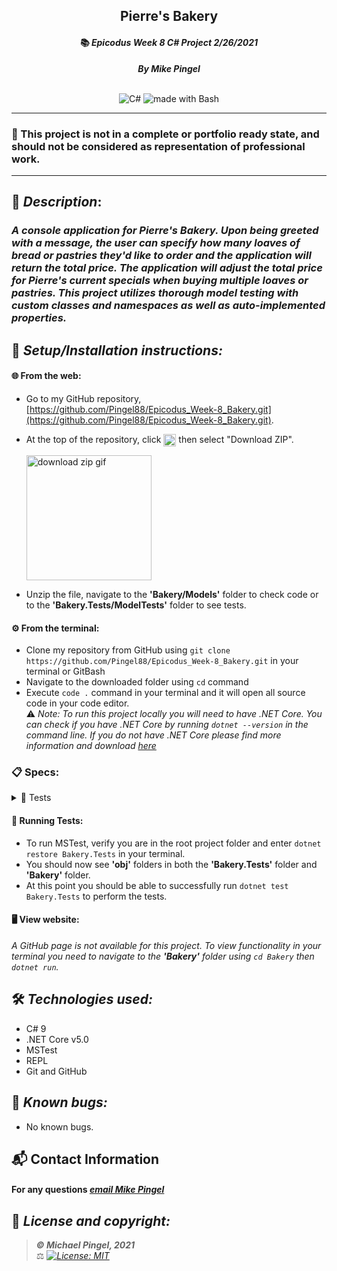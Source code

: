 ## <div align="center">Pierre's Bakery</div>
#### <div align="center">📚 *Epicodus Week 8 C# Project 2/26/2021* </div> 
***<p align="center">By Mike Pingel***</p>   
<p align="center">
<br>

<img alt="C#" src="https://img.shields.io/badge/c%23%20-%23239120.svg?&style=for-the-badge&logo=c-sharp&logoColor=white"/>
<img alt="made with Bash" src="https://img.shields.io/badge/Made%20with-Bash-1f425f.svg"/>
</p>

___
### 📇 This project is not in a complete or portfolio ready state, and should not be considered as representation of professional work.
___
## 🚩 *Description*:    
### *A console application for Pierre's Bakery. Upon being greeted with a message, the user can specify how many loaves of bread or pastries they'd like to order and the application will return the total price. The application will adjust the total price for Pierre's current specials when buying multiple loaves or pastries. This project utilizes thorough model testing with custom classes and namespaces as well as auto-implemented properties.*


## 🔧 *Setup/Installation instructions:*
#### 🌐 From the web:
* Go to my GitHub repository, [https://github.com/Pingel88/Epicodus_Week-8_Bakery.git](https://github.com/Pingel88/Epicodus_Week-8_Bakery.git).
* At the top of the repository, click <img src="https://i.imgur.com/Ej9Dphm.png" alt="Code Button" height="20" align="center" /> then select "Download ZIP".

  <img src="https://i.imgur.com/tZKvGne.gif" alt="download zip gif" height="200"/>
* Unzip the file, navigate to the **'Bakery/Models'** folder to check code or to the **'Bakery.Tests/ModelTests'** folder to see tests.
#### ⚙️ From the terminal: 
* Clone my repository from GitHub using `git clone https://github.com/Pingel88/Epicodus_Week-8_Bakery.git` in your terminal or GitBash
* Navigate to the downloaded folder using `cd` command
* Execute `code .` command in your terminal and it will open all source code in your code editor.    
⚠️ *Note: To run this project locally you will need to have .NET Core. You can check if you have .NET Core by running `dotnet --version` in the command line. If you do not have .NET Core please find more information and download [here](https://dotnet.microsoft.com/download/dotnet)*
### 📋 Specs:
<details>
<summary>🚥 Tests</summary>

| # | Behavior | Input |  Output | Complete |
| :------------- | :------------- | :------------- | :------------ | :-------------: |
| 01 | Creates a new instance of bread | `new Bread(0)` | Instance created | ✅ |
| 02 | Creates a new instance of pastry | `new Pastry(0)` | Instance created | ✅ |
| 03 | Bread has a static Price of 5 | `Bread.GetIndividualPrice()` | 5 | ✅ |
| 04 | Pastry has a static Price of 2 | `Pastry.GetIndividualPrice()` | 2 | ✅ |
| 05 | 2 loaves of bread as an auto-implemented property | `breadOrder.Quantity` | 2 | ✅ |
| 06 | 3 pastries as an auto-implemented quantity property | `pastryOrder.Quantity` | 3 | ✅ |
| 07 | Static method `breadOrder.getTotalPrice()` returns the total price | `new Bread(2)` | 10 | ✅ |
| 08 | Static method `pastryOrder.getTotalPrice()` returns the total price | `new Pastry(2)` | 4 | ✅ |
| 09 | Static method `breadOrder.getTotalPrice()` returns the total price and adjusts for specials | `new Bread(6)` | 20 | ❌ |
| 10 | Static method `pastryOrder.getTotalPrice()` returns the total price and adjusts for specials | `new Pastry(9)` | 15 | ❌ |

</details>



#### 🏁 Running Tests:
* To run MSTest, verify you are in the root project folder and enter `dotnet restore Bakery.Tests` in your terminal.
* You should now see **'obj'** folders in both the **'Bakery.Tests'** folder and **'Bakery'** folder.
* At this point you should be able to successfully run `dotnet test Bakery.Tests` to perform the tests.

####  🖥️ View website:
*A GitHub page is not available for this project. To view functionality in your terminal you need to navigate to the **'Bakery'** folder using `cd Bakery` then `dotnet run`.*

## 🛠️ *Technologies used:*
* C# 9
* .NET Core v5.0
* MSTest
* REPL
* Git and GitHub

## 🐛 *Known bugs:*
  * No known bugs.

## 📬 Contact Information
#### For any questions *[email Mike Pingel](mailto:mdpingel+github@gmail.com?subject=[GitHub]Epicodus%20Project%20-%20Pierre's%20Bakery)*



## 📘 *License and copyright:*

> ***© Michael Pingel, 2021***  
> ⚖️ *[![License: MIT](https://img.shields.io/badge/License-MIT-yellow.svg)](https://opensource.org/licenses/MIT)*